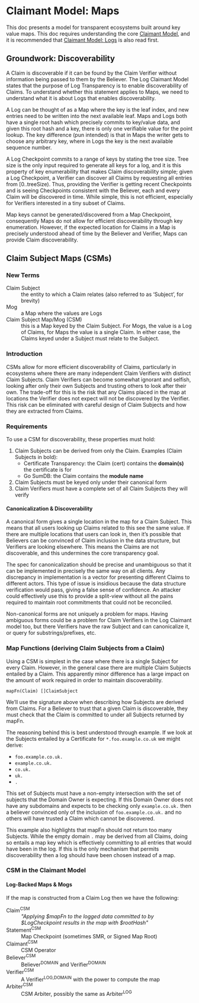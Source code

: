 # Claimant Model: Maps

This doc presents a model for transparent ecosystems built around key value maps.
This doc requires understanding the core [Claimant Model](CoreModel.md), and it is recommended that [Claimant Model: Logs](Logs.md) is also read first.

## Groundwork: Discoverability

A Claim is discoverable if it can be found by the Claim Verifier without information being passed to them by the Believer.
The Log Claimant Model states that the purpose of Log Transparency is to enable discoverability of Claims.
To understand whether this statement applies to Maps, we need to understand what it is about Logs that enables discoverability.

A Log can be thought of as a Map where the key is the leaf index, and new entries need to be written into the next available leaf.
Maps and Logs both have a single root hash which precisely commits to key/value data, and given this root hash and a key, there is only one verifiable value for the point lookup.
The key difference (pun intended) is that in Maps the writer gets to choose any arbitrary key, where in Logs the key is the next available sequence number.

A Log Checkpoint commits to a range of keys by stating the tree size.
Tree size is the only input required to generate all keys for a log, and it is this property of key enumerability that makes Claim discoverability simple; given a Log Checkpoint, a Verifier can discover all Claims by requesting all entries from [0..treeSize).
Thus, providing the Verifier is getting recent Checkpoints and is seeing Checkpoints consistent with the Believer, each and every Claim will be discovered in time.
While simple, this is not efficient, especially for Verifiers interested in a tiny subset of Claims.

Map keys cannot be generated/discovered from a Map Checkpoint, consequently Maps do not allow for efficient discoverability through key enumeration.
However, if the expected location for Claims in a Map is precisely understood ahead of time by the Believer and Verifier, Maps can provide Claim discoverability.

## Claim Subject Maps (CSMs)

### New Terms

<dl>
<dt>Claim Subject</dt>
<dd>the entity to which a Claim relates (also referred to as ‘Subject’, for brevity)</dd>

<dt>Mog</dt>
<dd>a Map where the values are Logs</dd>

<dt>Claim Subject Map/Mog (CSM)</dt>
<dd>this is a Map keyed by the Claim Subject. For Mogs, the value is a Log of Claims, for Maps the value is a single Claim. In either case, the Claims keyed under a Subject must relate to the Subject.</dd>
</dl>

### Introduction

CSMs allow for more efficient discoverability of Claims, particularly in ecosystems where there are many independent Claim Verifiers with distinct Claim Subjects.
Claim Verifiers can become somewhat ignorant and selfish, looking after only their own Subjects and trusting others to look after their own.
The trade-off for this is the risk that any Claims placed in the map at locations the Verifier does not expect will not be discovered by the Verifier.
This risk can be eliminated with careful design of Claim Subjects and how they are extracted from Claims.

### Requirements

To use a CSM for discoverability, these properties must hold:
 1. Claim Subjects can be derived from only the Claim. Examples (Claim Subjects in bold):
    * Certificate Transparency: the Claim (cert) contains the **domain(s)** the certificate is for
    * Go SumDB: the Claim contains the **module name**
 2. Claim Subjects must be keyed only under their canonical form
 3. Claim Verifiers must have a complete set of all Claim Subjects they will verify

#### Canonicalization & Discoverability

A canonical form gives a single location in the map for a Claim Subject. This means that all users looking up Claims related to this see the same value. If there are multiple locations that users can look in, then it’s possible that Believers can be convinced of Claim inclusion in the data structure, but Verifiers are looking elsewhere. This means the Claims are not discoverable, and this undermines the core transparency goal.

The spec for canonicalization should be precise and unambiguous so that it can be implemented in precisely the same way on all clients. Any discrepancy in implementation is a vector for presenting different Claims to different actors. This type of issue is insidious because the data structure verification would pass, giving a false sense of confidence. An attacker could effectively use this to provide a split-view without all the pains required to maintain root commitments that could not be reconciled.

Non-canonical forms are not uniquely a problem for maps. Having ambiguous forms could be a problem for Claim Verifiers in the Log Claimant model too, but there Verifiers have the raw Subject and can canonicalize it, or query for substrings/prefixes, etc.

### Map Functions (deriving Claim Subjects from a Claim)

Using a CSM is simplest in the case where there is a single Subject for every Claim. However, in the general case there are multiple Claim Subjects entailed by a Claim. This apparently minor difference has a large impact on the amount of work required in order to maintain discoverability.

```
mapFn(Claim) []ClaimSubject
```

We’ll use the signature above when describing how Subjects are derived from Claims. For a Believer to trust that a given Claim is discoverable, they must check that the Claim is committed to under all Subjects returned by mapFn.

The reasoning behind this is best understood through example. If we look at the Subjects entailed by a Certificate for `*.foo.example.co.uk` we might derive:
 * `foo.example.co.uk.`
 * `example.co.uk.`
 * `co.uk.`
 * `uk.`
 * `.`

This set of Subjects must have a non-empty intersection with the set of subjects that the Domain Owner is expecting. If this Domain Owner does not have any subdomains and expects to be checking only `example.co.uk.` then a believer convinced only of the inclusion of `foo.example.co.uk.` and no others will have trusted a Claim which cannot be discovered.

This example also highlights that mapFn should not return too many Subjects. While the empty domain `.` may be derived from all Claims, doing so entails a map key which is effectively committing to all entries that would have been in the log. If this is the only mechanism that permits discoverability then a log should have been chosen instead of a map.

### CSM in the Claimant Model
#### Log-Backed Maps & Mogs

If the map is constructed from a Claim Log then we have the following:

<dl>
<dt>Claim<sup>CSM</sup></dt>
<dd><i>"Applying $mapFn to the logged data committed to by $LogCheckpoint results in the map with $rootHash"</i></dd>
<dt>Statement<sup>CSM</sup></dt>
<dd>Map Checkpoint (sometimes SMR, or Signed Map Root)</dd>
<dt>Claimant<sup>CSM</sup></dt>
<dd>CSM Operator</dd>
<dt>Believer<sup>CSM</sup></dt>
<dd>Believer<sup>DOMAIN</sup> and Verifier<sup>DOMAIN</sup></dd>
<dt>Verifier<sup>CSM</sup></dt>
<dd>A Verifier<sup>LOG,DOMAIN</sup> with the power to compute the map</dd>
<dt>Arbiter<sup>CSM</sup></dt>
<dd>CSM Arbiter, possibly the same as Arbiter<sup>LOG</sup></dd>
</dl>
